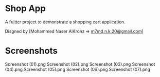 # Shop App

A fultter project to demonstrate a shopping cart application.

Disgned by [Mohammed Naser AlKronz => m7md.n.k.20@gmail.com]

# Screenshots

Screenshot (01).png
Screenshot (02).png
Screenshot (03).png
Screenshot (04).png
Screenshot (05).png
Screenshot (06).png
Screenshot (07).png
